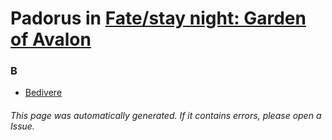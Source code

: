 # Padorus in [Fate/stay night: Garden of Avalon](https://myanimelist.net/manga/85773/Fate_stay_night__Garden_of_Avalon)

### B
* [Bedivere](https://github.com/shadow578/Project-Padoru/blob/master/table-of-contents/characters/Bedivere.md)

###### This page was automatically generated. If it contains errors, please open a Issue.
